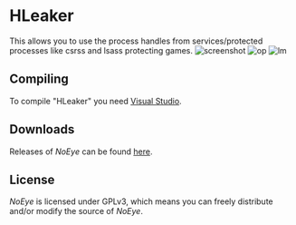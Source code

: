 # HLeaker

This allows you to use the process handles from services/protected processes like csrss and lsass protecting games.
![screenshot](http://i.imgur.com/mlLWBSU.png)
 <img src="https://img.shields.io/badge/open-source-blue.svg" alt="op">
<img src="https://img.shields.io/aur/license/yaourt.svg" alt="lm">

## Compiling

To compile "HLeaker" you need [Visual Studio](https://www.visualstudio.com).

## Downloads

Releases of *NoEye* can be found [here](https://www.unknowncheats.me/forum/anti-cheat-bypass/212113-hleaker.html).

## License

*NoEye* is licensed under GPLv3, which means you can freely distribute and/or modify the source of *NoEye*.
